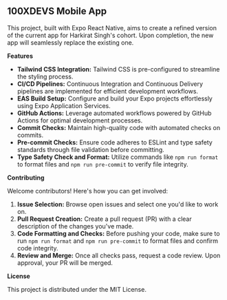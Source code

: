 ## 100XDEVS Mobile App

This project, built with Expo React Native, aims to create a refined version of the current app for Harkirat Singh's cohort. Upon completion, the new app will seamlessly replace the existing one.

**Features**

- **Tailwind CSS Integration:** Tailwind CSS is pre-configured to streamline the styling process.
- **CI/CD Pipelines:** Continuous Integration and Continuous Delivery pipelines are implemented for efficient development workflows.
- **EAS Build Setup:** Configure and build your Expo projects effortlessly using Expo Application Services.
- **GitHub Actions:** Leverage automated workflows powered by GitHub Actions for optimal development processes.
- **Commit Checks:** Maintain high-quality code with automated checks on commits.
- **Pre-commit Checks:** Ensure code adheres to ESLint and type safety standards through file validation before committing.
- **Type Safety Check and Format:** Utilize commands like `npm run format` to format files and `npm run pre-commit` to verify file integrity.

**Contributing**

Welcome contributors! Here's how you can get involved:

1. **Issue Selection:** Browse open issues and select one you'd like to work on.
2. **Pull Request Creation:** Create a pull request (PR) with a clear description of the changes you've made.
3. **Code Formatting and Checks:** Before pushing your code, make sure to run `npm run format` and `npm run pre-commit` to format files and confirm code integrity.
4. **Review and Merge:** Once all checks pass, request a code review. Upon approval, your PR will be merged.

**License**

This project is distributed under the MIT License.
